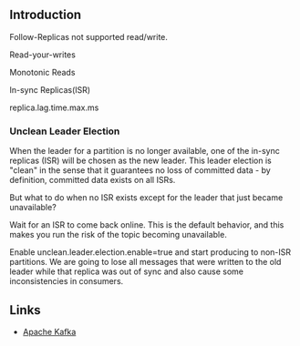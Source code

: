 ## Introduction

Follow-Replicas not supported read/write.


Read-your-writes

Monotonic Reads

In-sync Replicas(ISR)

replica.lag.time.max.ms



### Unclean Leader Election


When the leader for a partition is no longer available, one of the in-sync replicas (ISR) will be chosen as the new leader. This leader election is "clean" in the sense that it guarantees no loss of committed data - by definition, committed data exists on all ISRs.

But what to do when no ISR exists except for the leader that just became unavailable?

Wait for an ISR to come back online. This is the default behavior, and this makes you run the risk of the topic becoming unavailable.

Enable unclean.leader.election.enable=true and start producing to non-ISR partitions. We are going to lose all messages that were written to the old leader while that replica was out of sync and also cause some inconsistencies in consumers.

## Links

- [Apache Kafka](/docs/CS/MQ/Kafka/Kafka.md)